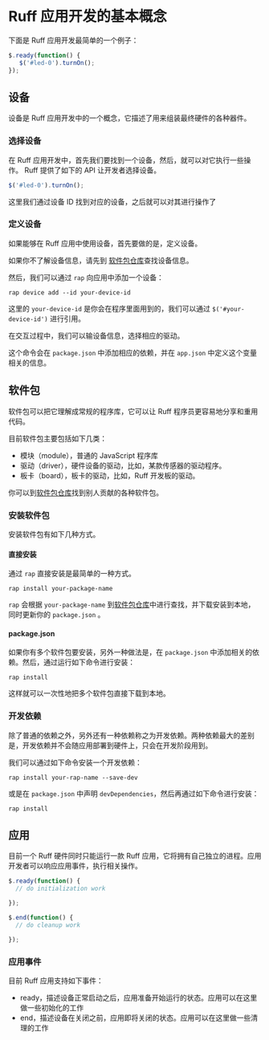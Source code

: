 # Ruff 应用开发的基本概念

下面是 Ruff 应用开发最简单的一个例子：

```javascript
$.ready(function() {
   $('#led-0').turnOn();
});

```

## 设备

设备是 Ruff 应用开发中的一个概念，它描述了用来组装最终硬件的各种器件。

### 选择设备

在 Ruff 应用开发中，首先我们要找到一个设备，然后，就可以对它执行一些操作。 Ruff 提供了如下的 API 让开发者选择设备。

```javascript
$('#led-0').turnOn();
```

这里我们通过设备 ID 找到对应的设备，之后就可以对其进行操作了

### 定义设备

如果能够在 Ruff 应用中使用设备，首先要做的是，定义设备。

如果你不了解设备信息，请先到 [软件包仓库](http://rap.ruff.io)查找设备信息。

然后，我们可以通过 `rap` 向应用中添加一个设备：

```shell
rap device add --id your-device-id
```

这里的 `your-device-id` 是你会在程序里面用到的，我们可以通过 `$('#your-device-id')` 进行引用。

在交互过程中，我们可以输设备信息，选择相应的驱动。

这个命令会在 `package.json` 中添加相应的依赖，并在 `app.json` 中定义这个变量相关的信息。

## 软件包

软件包可以把它理解成常规的程序库，它可以让 Ruff 程序员更容易地分享和重用代码。

目前软件包主要包括如下几类：

* 模块（module），普通的 JavaScript 程序库
* 驱动（driver），硬件设备的驱动，比如，某款传感器的驱动程序。
* 板卡（board），板卡的驱动，比如，Ruff 开发板的驱动。

你可以到[软件包仓库](http://rap.ruff.io)找到别人贡献的各种软件包。

### 安装软件包

安装软件包有如下几种方式。

#### 直接安装

通过 `rap` 直接安装是最简单的一种方式。

```shell
rap install your-package-name
```

`rap` 会根据 `your-package-name` 到[软件包仓库](http://rap.ruff.io)中进行查找，并下载安装到本地，同时更新你的 `package.json` 。

#### package.json

如果你有多个软件包要安装，另外一种做法是，在 `package.json` 中添加相关的依赖。然后，通过运行如下命令进行安装：

```shell
rap install
```

这样就可以一次性地把多个软件包直接下载到本地。

### 开发依赖

除了普通的依赖之外，另外还有一种依赖称之为开发依赖。两种依赖最大的差别是，开发依赖并不会随应用部署到硬件上，只会在开发阶段用到。

我们可以通过如下命令安装一个开发依赖：

```shell
rap install your-rap-name --save-dev
```

或是在 `package.json` 中声明 `devDependencies`，然后再通过如下命令进行安装：

```shell
rap install
```

## 应用

目前一个 Ruff 硬件同时只能运行一款 Ruff 应用，它将拥有自己独立的进程。应用开发者可以响应应用事件，执行相关操作。

```javascript
$.ready(function() {
  // do initialization work

});

$.end(function() {
  // do cleanup work

});
```

### 应用事件

目前 Ruff 应用支持如下事件：

* ready，描述设备正常启动之后，应用准备开始运行的状态。应用可以在这里做一些初始化的工作
* end，描述设备在关闭之前，应用即将关闭的状态。应用可以在这里做一些清理的工作


